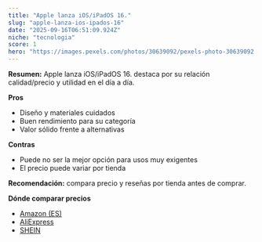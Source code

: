 ```yaml
---
title: "Apple lanza iOS/iPadOS 16."
slug: "apple-lanza-ios-ipados-16"
date: "2025-09-16T06:51:09.924Z"
niche: "tecnologia"
score: 1
hero: "https://images.pexels.com/photos/30639092/pexels-photo-30639092.jpeg?auto=compress&cs=tinysrgb&fit=crop&h=627&w=1200&auto=compress&cs=tinysrgb&w=1200&h=675&fit=crop"
---
```


**Resumen:** Apple lanza iOS/iPadOS 16. destaca por su relación calidad/precio y utilidad en el día a día.

**Pros**
- Diseño y materiales cuidados
- Buen rendimiento para su categoría
- Valor sólido frente a alternativas

**Contras**
- Puede no ser la mejor opción para usos muy exigentes
- El precio puede variar por tienda

**Recomendación:** compara precio y reseñas por tienda antes de comprar.

**Dónde comparar precios**
- [Amazon (ES)](https://www.amazon.es/s?k=Apple%20lanza%20iOS%2FiPadOS%2016.&tag=teknovashop25-21)
- [AliExpress](https://www.aliexpress.com/wholesale?SearchText=Apple%20lanza%20iOS%2FiPadOS%2016.)
- [SHEIN](https://www.shein.com/pdsearch/Apple%20lanza%20iOS%2FiPadOS%2016.)